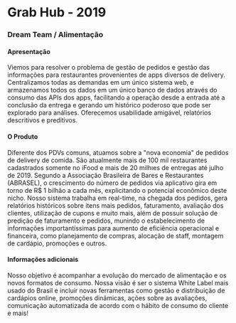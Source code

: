 #  Grab Hub - 2019
### Dream Team / Alimentação

#### Apresentação

Viemos para resolver o problema de gestão de pedidos e gestão das informações para restaurantes provenientes de apps diversos de delivery. Centralizamos todas as demandas em um único sistema web, e armazenamos todos os dados em um único banco de dados através do consumo das APIs dos apps, facilitando a operação desde a entrada até a conclusão da entrega e gerando um histórico poderoso que pode ser explorado para análises. Oferecemos usabilidade amigável, relatórios descritivos e preditivos.


#### O Produto

Diferente dos PDVs comuns, atuamos sobre a "nova economia" de pedidos de delivery de comida. São atualmente mais de 100 mil restaurantes cadastrados somente no iFood e mais de 20 milhıes de 
entregas até julho de 2019. Segundo a Associação Brasileira de Bares e Restaurantes (ABRASEL), o crescimento do número de pedidos via aplicativo gira em torno de R$ 1 bilhão a cada mês, explicitando 
o potencial econômico deste nicho.
Nosso sistema trabalha em real-time, na chegada dos pedidos, gera relatórios históricos sobre itens mais pedidos, faturamento, avaliação dos clientes, utilização de cupons e muito mais, além de
possuir solução de predição de faturamento e pedidos, munindo o estabelecimento de informações importantíssimas para aumento de eficiência operacional e financeira, como planejamento de compras, 
alocação de staff, montagem de cardápio, promoções e outros.


#### Informações adicionais 

Nosso objetivo é acompanhar a evolução do mercado de alimentação e os novos formatos de consumo. Nossa visão é ser o sistema White Label mais usado do Brasil e incluir novas ferramentas como 
gestão e distribuição de cardápios online, promoções dinâmicas, ações sobre as avaliações, comunicação automatizada de acordo com o hábito de consumo do cliente e mais!
